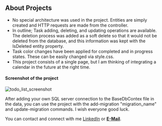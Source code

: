 ## About Projects

- No special architecture was used in the project. Entities are simply created and HTTP requests are made from the controller.
- In outline; Task adding, deleting, and updating operations are available. The deletion process was added as a soft delete so that it would not be deleted from the database, and this information was kept with the IsDeleted entity property.
- Task color changes have been applied for completed and in progress states. These can be easily changed via style.css.
- This project consists of a single page, but I am thinking of integrating a calendar in the future at the right time.

#### Screenshot of the project
![todo_list_screenshot](https://github.com/alicansariboga/ToDoList/assets/23722313/6304a88d-88de-45f2-a3f8-3b089b07305d)

After adding your own SQL server connection to the BaseDbContex file in the data, you can use the project with the add-migration "migration_name" and update-migration commands.
I wish everyone good luck.

You can contact and connect with me <a>[LinkedIn](https://www.linkedin.com/in/alicansariboga/)<a/> or <b><a href="mailto:alicansariboga1@gmail.com" target="blank">E-Mail</a></b>.
